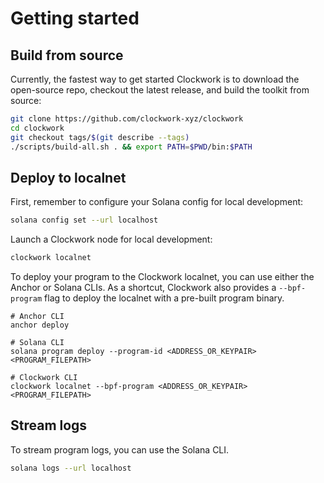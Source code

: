 # Getting started

## Build from source

Currently, the fastest way to get started Clockwork is to download the open-source repo, checkout the latest release, and build the toolkit from source:

```bash
git clone https://github.com/clockwork-xyz/clockwork
cd clockwork
git checkout tags/$(git describe --tags)
./scripts/build-all.sh . && export PATH=$PWD/bin:$PATH
```

## Deploy to localnet

First, remember to configure your Solana config for local development:

```bash
solana config set --url localhost
```

Launch a Clockwork node for local development:

```bash
clockwork localnet
```

To deploy your program to the Clockwork localnet, you can use either the Anchor or Solana CLIs. As a shortcut, Clockwork also provides a `--bpf-program` flag to deploy the localnet with a pre-built program binary.&#x20;

```shell
# Anchor CLI
anchor deploy

# Solana CLI
solana program deploy --program-id <ADDRESS_OR_KEYPAIR> <PROGRAM_FILEPATH>

# Clockwork CLI
clockwork localnet --bpf-program <ADDRESS_OR_KEYPAIR> <PROGRAM_FILEPATH>
```

## Stream logs

To stream program logs, you can use the Solana CLI.

```bash
solana logs --url localhost
```

